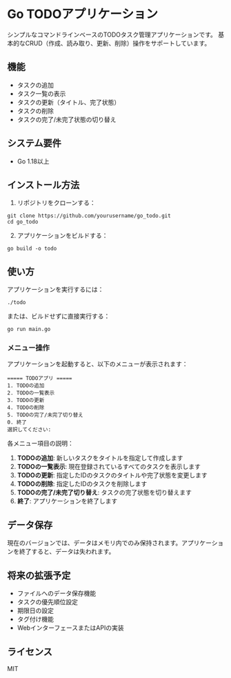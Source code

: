 # Go TODOアプリケーション

シンプルなコマンドラインベースのTODOタスク管理アプリケーションです。
基本的なCRUD（作成、読み取り、更新、削除）操作をサポートしています。

## 機能

- タスクの追加
- タスク一覧の表示
- タスクの更新（タイトル、完了状態）
- タスクの削除
- タスクの完了/未完了状態の切り替え

## システム要件

- Go 1.18以上

## インストール方法

1. リポジトリをクローンする：

```
git clone https://github.com/yourusername/go_todo.git
cd go_todo
```

2. アプリケーションをビルドする：

```
go build -o todo
```

## 使い方

アプリケーションを実行するには：

```
./todo
```

または、ビルドせずに直接実行する：

```
go run main.go
```

### メニュー操作

アプリケーションを起動すると、以下のメニューが表示されます：

```
===== TODOアプリ =====
1. TODOの追加
2. TODOの一覧表示
3. TODOの更新
4. TODOの削除
5. TODOの完了/未完了切り替え
0. 終了
選択してください:
```

各メニュー項目の説明：

1. **TODOの追加**: 新しいタスクをタイトルを指定して作成します
2. **TODOの一覧表示**: 現在登録されているすべてのタスクを表示します
3. **TODOの更新**: 指定したIDのタスクのタイトルや完了状態を変更します
4. **TODOの削除**: 指定したIDのタスクを削除します
5. **TODOの完了/未完了切り替え**: タスクの完了状態を切り替えます
0. **終了**: アプリケーションを終了します

## データ保存

現在のバージョンでは、データはメモリ内でのみ保持されます。アプリケーションを終了すると、データは失われます。

## 将来の拡張予定

- ファイルへのデータ保存機能
- タスクの優先順位設定
- 期限日の設定
- タグ付け機能
- WebインターフェースまたはAPIの実装

## ライセンス

MIT
